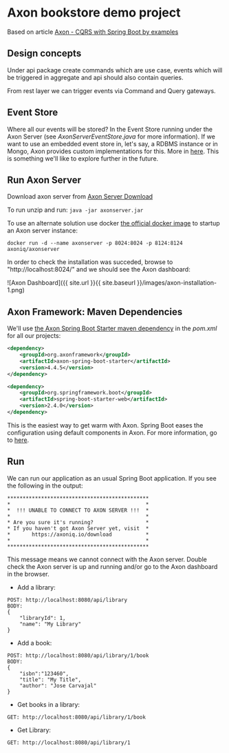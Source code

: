 # Axon bookstore demo project

Based on article [Axon - CQRS with Spring Boot by examples](https://sgitario.github.io/axon-by-example/)

## Design concepts

Under api package create commands which are use case, events which will be triggered in aggregate and 
api should also contain queries. 

From rest layer we can trigger events via Command and Query gateways.


## Event Store

Where all our events will be stored? In the Event Store running under the Axon Server (see *AxonServerEventStore.java* for more information). If we want to use an embedded event store in, let's say, a RDBMS instance or in Mongo, Axon provides custom implementations for this. More in [here](https://docs.axoniq.io/reference-guide/1.3-infrastructure-components/repository-and-event-store#jdbceventstorageengine). This is something we'll like to explore further in the future.


## Run Axon Server

Download axon server from [Axon Server Download](https://download.axoniq.io/axonserver/AxonServer.zip)

To run unzip and run: ```java -jar axonserver.jar```

To use an alternate solution use docker [the official docker image](https://hub.docker.com/r/axoniq/axonserver/) to startup an Axon server instance:

```
docker run -d --name axonserver -p 8024:8024 -p 8124:8124 axoniq/axonserver
```

In order to check the installation was succeded, browse to "http://localhost:8024/" and we should see the Axon dashboard:

![Axon Dashboard]({{ site.url }}{{ site.baseurl }}/images/axon-installation-1.png)

## Axon Framework: Maven Dependencies

We'll use [the Axon Spring Boot Starter maven dependency](https://mvnrepository.com/artifact/org.axonframework/axon-core/) in the *pom.xml* for all our projects:

```xml
<dependency>
    <groupId>org.axonframework</groupId>
    <artifactId>axon-spring-boot-starter</artifactId>
    <version>4.4.5</version>
</dependency>

<dependency>
    <groupId>org.springframework.boot</groupId>
    <artifactId>spring-boot-starter-web</artifactId>
    <version>2.4.0</version>
</dependency>
```

This is the easiest way to get warm with Axon. Spring Boot eases the configuration using default components in Axon. For more information, go to [here](https://docs.axoniq.io/reference-guide/1.3-infrastructure-components/spring-boot-autoconfiguration).


## Run

We can run our application as an usual Spring Boot application. If you see the following in the output:

```
**********************************************
*                                            *
*  !!! UNABLE TO CONNECT TO AXON SERVER !!!  *
*                                            *
* Are you sure it's running?                 *
* If you haven't got Axon Server yet, visit  *
*       https://axoniq.io/download           *
*                                            *
**********************************************
```

This message means we cannot connect with the Axon server. Double check the Axon server is up and running and/or go to the Axon dashboard in the browser. 

- Add a library:

```
POST: http://localhost:8080/api/library
BODY:
{
	"libraryId": 1,
	"name": "My Library"
}
```

- Add a book:

```
POST: http://localhost:8080/api/library/1/book
BODY:
{
	"isbn":"123460",
	"title": "My Title",
	"author": "Jose Carvajal"
}
```

- Get books in a library:

```
GET: http://localhost:8080/api/library/1/book
```

- Get Library:

```
GET: http://localhost:8080/api/library/1
```


